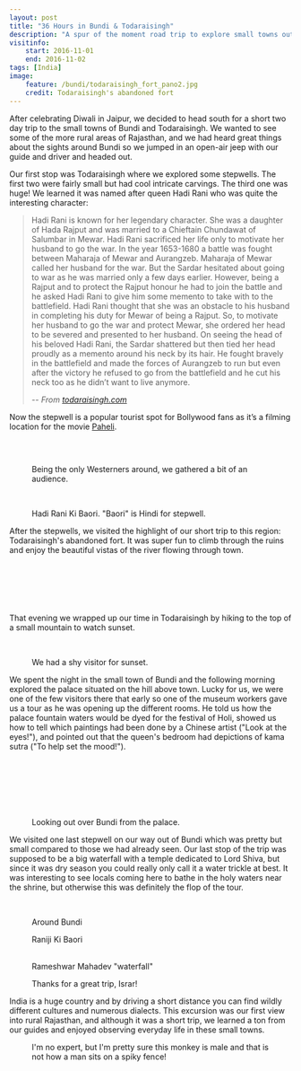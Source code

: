 ```yaml
---
layout: post
title: "36 Hours in Bundi & Todaraisingh"
description: "A spur of the moment road trip to explore small towns outside of Jaipur."
visitinfo:
    start: 2016-11-01
    end: 2016-11-02
tags: [India]
image:
    feature: /bundi/todaraisingh_fort_pano2.jpg
    credit: Todaraisingh's abandoned fort
---
```


After celebrating Diwali in Jaipur, we decided to head south for a short two day trip to the small towns of Bundi and Todaraisingh. We wanted to see some of the more rural areas of Rajasthan, and we had heard great things about the sights around Bundi so we jumped in an open-air jeep with our guide and driver and headed out.

Our first stop was Todaraisingh where we explored some stepwells. The first two were fairly small but had cool intricate carvings.  The third one was huge! We learned it was named after queen Hadi Rani who was quite the interesting character:

> Hadi Rani is known for her legendary character. She was a daughter of Hada Rajput and was married to a Chieftain Chundawat of Salumbar in Mewar. Hadi Rani sacrificed her life only to motivate her husband to go the war. In the year 1653-1680 a battle was fought between Maharaja of Mewar and Aurangzeb. Maharaja of Mewar called her husband for the war. But the Sardar hesitated about going to war as he was married only a few days earlier. However, being a Rajput and to protect the Rajput honour he had to join the battle and he asked Hadi Rani to give him some memento to take with to the battlefield. Hadi Rani thought that she was an obstacle to his husband in completing his duty for Mewar of being a Rajput. So, to motivate her husband to go the war and protect Mewar, she ordered her head to be severed and presented to her husband. On seeing the head of his beloved Hadi Rani, the Sardar shattered but then tied her head proudly as a memento around his neck by its hair. He fought bravely in the battlefield and made the forces of Aurangzeb to run but even after the victory he refused to go from the battlefield and he cut his neck too as he didn’t want to live anymore.
> 
> -- <cite>From [todaraisingh.com](http://www.todaraisingh.com/hadi-rani-ki-baori)</cite>

Now the stepwell is a popular tourist spot for Bollywood fans as it’s a filming location for the movie [Paheli](http://dooleyonline.typepad.com/bollywood/2013/09/stepwell-hadi-rani-ki-baori-in-toda-rai-singh-rajasthan-paheli.html).

<figure>
    <a href="/images/bundi/todaraisingh_stepwell.jpg"><img src="/images/bundi/todaraisingh_stepwell.jpg" alt=""></a>
</figure>

<figure class="half">
    <a href="/images/bundi/todaraisingh_stepwell2.jpg"><img src="/images/bundi/todaraisingh_stepwell2.jpg" alt=""></a>
    <a href="/images/bundi/todaraisingh_stepwell3.jpg"><img src="/images/bundi/todaraisingh_stepwell3.jpg" alt=""></a>
</figure>

<figure>
    <a href="/images/bundi/todaraisingh_stepwell_with_audience.jpg"><img src="/images/bundi/todaraisingh_stepwell_with_audience.jpg" alt=""></a>
    <figcaption>Being the only Westerners around, we gathered a bit of an audience.</figcaption>
</figure>

<figure class="half">
    <a href="/images/bundi/todaraisingh_stepwell4.jpg"><img src="/images/bundi/todaraisingh_stepwell4.jpg" alt=""></a>
    <a href="/images/bundi/todaraisingh_stepwell5.jpg"><img src="/images/bundi/todaraisingh_stepwell5.jpg" alt=""></a>
</figure>

<figure>
    <a href="/images/bundi/todaraisingh_step_well_pano.jpg"><img src="/images/bundi/todaraisingh_step_well_pano.jpg" alt=""></a>
    <figcaption>Hadi Rani Ki Baori. "Baori" is Hindi for stepwell.</figcaption>
</figure>

After the stepwells, we visited the highlight of our short trip to this region: Todaraisingh's abandoned fort. It was super fun to climb through the ruins and enjoy the beautiful vistas of the river flowing through town.

<figure class="half">
    <a href="/images/bundi/todaraisingh_fort.jpg"><img src="/images/bundi/todaraisingh_fort.jpg" alt=""></a>
    <a href="/images/bundi/todaraisingh_fort2.jpg"><img src="/images/bundi/todaraisingh_fort2.jpg" alt=""></a>
</figure>

<figure>
    <a href="/images/bundi/todaraisingh_fort3.jpg"><img src="/images/bundi/todaraisingh_fort3.jpg" alt=""></a>
</figure>

<figure class="half">
    <a href="/images/bundi/todaraisingh_fort4.jpg"><img src="/images/bundi/todaraisingh_fort4.jpg" alt=""></a>
    <a href="/images/bundi/todaraisingh_fort5.jpg"><img src="/images/bundi/todaraisingh_fort5.jpg" alt=""></a>
</figure>

<figure>
    <a href="/images/bundi/todaraisingh_fort_pano.jpg"><img src="/images/bundi/todaraisingh_fort_pano.jpg" alt=""></a>
</figure>

That evening we wrapped up our time in Todaraisingh by hiking to the top of a small mountain to watch sunset.

<figure>
    <a href="/images/bundi/todaraisingh_sunset.jpg"><img src="/images/bundi/todaraisingh_sunset.jpg" alt=""></a>
</figure>

<figure class="half">
    <a href="/images/bundi/cow.jpg"><img src="/images/bundi/cow.jpg" alt=""></a>
    <a href="/images/bundi/todaraisingh_sunset2.jpg"><img src="/images/bundi/todaraisingh_sunset2.jpg" alt=""></a>
    <figcaption>We had a shy visitor for sunset.</figcaption>
</figure>

We spent the night in the small town of Bundi and the following morning explored the palace situated on the hill above town. Lucky for us, we were one of the few visitors there that early so one of the museum workers gave us a tour as he was opening up the different rooms. He told us how the palace fountain waters would be dyed for the festival of Holi, showed us how to tell which paintings had been done by a Chinese artist ("Look at the eyes!"), and pointed out that the queen's bedroom had depictions of kama sutra ("To help set the mood!").

<figure>
    <a href="/images/bundi/bundi_palace11.jpg"><img src="/images/bundi/bundi_palace11.jpg" alt=""></a>
</figure>

<figure class="half">
    <a href="/images/bundi/bundi_palace8.jpg"><img src="/images/bundi/bundi_palace8.jpg" alt=""></a>
    <a href="/images/bundi/bundi_palace9.jpg"><img src="/images/bundi/bundi_palace9.jpg" alt=""></a>
</figure>

<figure>
    <a href="/images/bundi/bundi_palace.jpg"><img src="/images/bundi/bundi_palace.jpg" alt=""></a>
</figure>

<figure>
    <a href="/images/bundi/bundi_palace_garden_pano.jpg"><img src="/images/bundi/bundi_palace_garden_pano.jpg" alt=""></a>
</figure>

<figure class="half">
    <a href="/images/bundi/bundi_palace4.jpg"><img src="/images/bundi/bundi_palace4.jpg" alt=""></a>
    <a href="/images/bundi/bundi_palace3.jpg"><img src="/images/bundi/bundi_palace3.jpg" alt=""></a>
</figure>

<figure>
    <a href="/images/bundi/bundi_from_palace_pano.jpg"><img src="/images/bundi/bundi_from_palace_pano.jpg" alt=""></a>
    <figcaption>Looking out over Bundi from the palace.</figcaption>
</figure>

We visited one last stepwell on our way out of Bundi which was pretty but small compared to those we had already seen. Our last stop of the trip was supposed to be a big waterfall with a temple dedicated to Lord Shiva, but since it was dry season you could really only call it a water trickle at best. It was interesting to see locals coming here to bathe in the holy waters near the shrine, but otherwise this was definitely the flop of the tour. 

<figure>
    <a href="/images/bundi/bundi_from_across_pond_pano.jpg"><img src="/images/bundi/bundi_from_across_pond_pano.jpg" alt=""></a>
</figure>

<figure class="half">
    <a href="/images/bundi/bundi.jpg"><img src="/images/bundi/bundi.jpg" alt=""></a>
    <a href="/images/bundi/bundi2.jpg"><img src="/images/bundi/bundi2.jpg" alt=""></a>
    <figcaption>Around Bundi</figcaption>
</figure>

<figure>
    <a href="/images/bundi/bundi_stepwell.jpg"><img src="/images/bundi/bundi_stepwell.jpg" alt=""></a>
    <figcaption>Raniji Ki Baori</figcaption>
</figure>

<figure class="half">
    <a href="/images/bundi/rameshwar_mahadev_waterfall_bathing.jpg"><img src="/images/bundi/rameshwar_mahadev_waterfall_bathing.jpg" alt=""></a>
    <a href="/images/bundi/rameshwar_mahadev_waterfall_shrine.jpg"><img src="/images/bundi/rameshwar_mahadev_waterfall_shrine.jpg" alt=""></a>
    <figcaption>Rameshwar Mahadev "waterfall"</figcaption>
</figure>

<figure>
    <a href="/images/bundi/selfie_with_israr.jpg"><img src="/images/bundi/selfie_with_israr.jpg" alt=""></a>
    <figcaption>Thanks for a great trip, Israr!</figcaption>
</figure>


India is a huge country and by driving a short distance you can find wildly different cultures and numerous dialects. This excursion was our first view into rural Rajasthan, and although it was a short trip, we learned a ton from our guides and enjoyed observing everyday life in these small towns.

<figure>
    <a href="/images/bundi/monkey.jpg"><img src="/images/bundi/monkey.jpg" alt=""></a>
    <figcaption>I'm no expert, but I'm pretty sure this monkey is male and that is not how a man sits on a spiky fence!</figcaption>
</figure>
